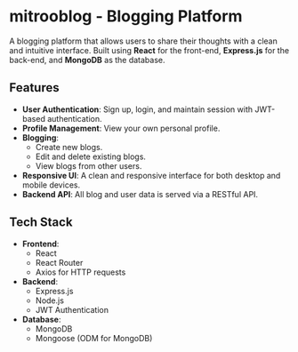 # mitrooblog - Blogging Platform

A blogging platform that allows users to share their thoughts with a clean and intuitive interface. Built using **React** for the front-end, **Express.js** for the back-end, and **MongoDB** as the database.

## Features

- **User Authentication**: Sign up, login, and maintain session with JWT-based authentication.
- **Profile Management**: View your own personal profile.
- **Blogging**:
  - Create new blogs.
  - Edit and delete existing blogs.
  - View blogs from other users.
- **Responsive UI**: A clean and responsive interface for both desktop and mobile devices.
- **Backend API**: All blog and user data is served via a RESTful API.

## Tech Stack

- **Frontend**:
  - React
  - React Router
  - Axios for HTTP requests
- **Backend**:
  - Express.js
  - Node.js
  - JWT Authentication
- **Database**:
  - MongoDB
  - Mongoose (ODM for MongoDB)
